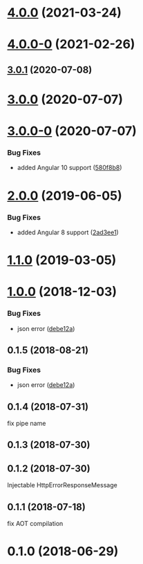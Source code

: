 # [4.0.0](https://github.com/LCGroupIT/angular-i18next-error-interceptor/compare/v3.0.1...v4.0.0) (2021-03-24)



# [4.0.0-0](https://github.com/LCGroupIT/angular-i18next-error-interceptor/compare/v3.0.1...v4.0.0-0) (2021-02-26)



## [3.0.1](https://github.com/LCGroupIT/angular-i18next-error-interceptor/compare/v3.0.0...v3.0.1) (2020-07-08)



# [3.0.0](https://github.com/LCGroupIT/angular-i18next-error-interceptor/compare/v3.0.0-0...v3.0.0) (2020-07-07)



# [3.0.0-0](https://github.com/LCGroupIT/angular-i18next-error-interceptor/compare/v2.0.0...v3.0.0-0) (2020-07-07)


### Bug Fixes

* added Angular 10 support ([580f8b8](https://github.com/LCGroupIT/angular-i18next-error-interceptor/commit/580f8b8e006331bed0494fd36ae4fe1b8043221b))



# [2.0.0](https://github.com/LCGroupIT/angular-i18next-error-interceptor/compare/v1.1.0...v2.0.0) (2019-06-05)


### Bug Fixes

* added Angular 8 support ([2ad3ee1](https://github.com/LCGroupIT/angular-i18next-error-interceptor/commit/2ad3ee1))



# [1.1.0](https://github.com/LCGroupIT/angular-i18next-error-interceptor/compare/v1.0.0...v1.1.0) (2019-03-05)



# [1.0.0](https://github.com/LCGroupIT/angular-i18next-error-interceptor/compare/v0.1.3...v1.0.0) (2018-12-03)


### Bug Fixes

* json error ([debe12a](https://github.com/LCGroupIT/angular-i18next-error-interceptor/commit/debe12a))



<a name="0.1.5"></a>
## 0.1.5 (2018-08-21)


### Bug Fixes

* json error ([debe12a](https://github.com/LCGroupIT/angular-i18next-error-interceptor/commit/debe12a))



<a name="0.1.4"></a>
## 0.1.4 (2018-07-31)
fix pipe name


<a name="0.1.3"></a>
## 0.1.3 (2018-07-30)



<a name="0.1.2"></a>
## 0.1.2 (2018-07-30)
Injectable HttpErrorResponseMessage


<a name="0.1.1"></a>
## 0.1.1 (2018-07-18)
fix AOT compilation


<a name="0.1.0"></a>
# 0.1.0 (2018-06-29)



